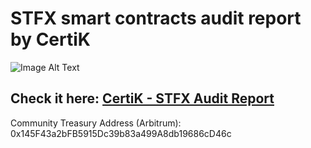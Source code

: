 # STFX smart contracts audit report by CertiK

<picture>
  <img alt="Image Alt Text" src="https://imgur.com/GzvrxDU.png">
</picture>

## Check it here: [CertiK - STFX Audit Report](https://github.com/STFX-IO/audits/blob/main/Certik%20-%20STFX%20Audit%20Report.pdf)

Community Treasury Address (Arbitrum): 0x145F43a2bFB5915Dc39b83a499A8db19686cD46c
